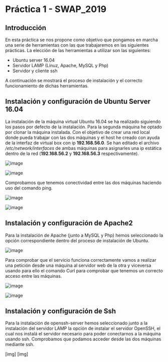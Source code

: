 # Práctica 1 - SWAP_2019
## Introducción

En esta práctica se nos propone como objetivo que pongamos en marcha una serie de herramientas con las que trabajaremos en las siguientes prácticas. La elección de las herramientas a utilizar son las siguientes:
	
- Ubuntu server 16.04
- Servidor LAMP (Linuz, Apache, MySQL y Php)
- Servidor y cliente ssh

A continuación se mostrará el proceso de instalación y el correcto funcionamiento de dichas herramientas.

## Instalación y configuración de Ubuntu Server 16.04

La instalación de la máquina virtual Ubuntu 16.04 se ha realizado siguiendo los pasos por defecto de la instalación. Para la segunda máquina he optado por clonar la máquina instalada. Con el objetivo de crear una red local donde pueda trabajar con las dos máquinas y el host he creado con ayuda de la interfaz de virtual box con ip **192.168.56.0**. Se han editado el archivo */etc/network/interfaces* de ambas máquinas para asignarles una ip estática dentro de la red (**192.168.56.2** y **192.168.56.3** respectivamente).

![image](https://github.com/JoseAntonioMHerrera/SWAP_2019/blob/master/practica_1/img/pract_1_swap_5.png)

![image](https://github.com/JoseAntonioMHerrera/SWAP_2019/blob/master/practica_1/img/pract_1_swap_4.png)

Comprobamos que tenemos conectividad entre las dos máquinas haciendo uso del comando ping.

![image](https://github.com/JoseAntonioMHerrera/SWAP_2019/blob/master/practica_1/img/pract_1_swap_6.png)

![image](https://github.com/JoseAntonioMHerrera/SWAP_2019/blob/master/practica_1/img/pract_1_swap_7.png)

## Instalación y configuración de Apache2

Para la instalación de Apache (junto a MySQL y Php) hemos seleccionado la opción correspondiente dentro del proceso de instalación de Ubuntu.

![image](https://github.com/JoseAntonioMHerrera/SWAP_2019/blob/master/practica_1/img/pract_1_swap_1.png)

Para comprobar que el servicio funciona correctamente vamos a realizar una petición desde una máquina al servidor web de la otra y viceversa usando para ello el comando Curl para comprobar que tenemos un correcto acceso entre las máquinas.

![image](https://github.com/JoseAntonioMHerrera/SWAP_2019/blob/master/practica_1/img/pract_1_swap_8.png)

![image](https://github.com/JoseAntonioMHerrera/SWAP_2019/blob/master/practica_1/img/pract_1_swap_9.png)


## Instalación y configuración de Ssh

Para la instalación de openssh-server hemos seleccionado junto a la instalación del servidor LAMP la opción de instalar el servidor OpenSSH, el cual nos instalá el servidor necesario para poder conectarnos a la máquina usando ssh. Comprobamos que podamos acceder desde las dos máquinas mediante ssh.

[img]
[img]
